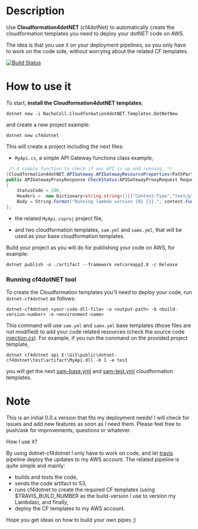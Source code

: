 # Description

Use **Cloudformation4dotNET** (cf4dotNet) to automatically create the  cloudformation templates you need to deploy your dotNET code on AWS. 

The idea is that you use it on your deployment pipelines, so you only have to work on the code side, without worrying about the related CF templates.

[![Build Status](https://travis-ci.com/NachoColl/dotnet-cf4dotnet.svg?branch=master)](https://travis-ci.com/NachoColl/dotnet-cf4dotnet)

# How to use it

To start, **install the Cloudformation4dotNET templates**,

```
dotnet new -i NachoColl.Cloudformation4dotNET.Templates.DotNetNew
```

and create a new project example:

```
dotnet new cf4dotnet
```

This will create a project including the next files:

- ```MyApi.cs```, a simple API Gateway functions class example,

```csharp
 /* A simple function to check if our API is up and running. */
[Cloudformation4dotNET.APIGateway.APIGatewayResourceProperties(PathPart:"utils/status")]
public APIGatewayProxyResponse CheckStatus(APIGatewayProxyRequest Request, ILambdaContext context) => new APIGatewayProxyResponse
{
    StatusCode = 200,
    Headers =  new Dictionary<string,string>(){{"Content-Type","text/plain"}},
    Body = String.Format("Running lambda version {0} {1}.", context.FunctionVersion, JsonConvert.SerializeObject(Request?.StageVariables))
};
```

- the related ```MyApi.csproj``` project file, 

- and two cloudformation templates, ```sam.yml``` and ```samx.yml```, that will be used as your base cloudformation templates.

Build your project as you will do for publishing your code on AWS, for example:

```shell
dotnet publish -o ./artifact --framework netcoreapp2.0 -c Release
```

### Running cf4dotNET tool

To create the Cloudformation templates you'll need to deploy your code, run ```dotnet-cf4dotnet``` as follows:

```shell
dotnet-cf4dotnet <your-code-dll-file> -o <output-path> -b <build-version-number> -e <environment-name>
```

This command will use ```sam.yml``` and ```samx.yml``` base templates (those files are not modified) to add your code related resources (check the source code [injection.cs](./src/injection.cs)). For example, if you run the command on the provided project template,

```shell
dotnet cf4dotnet api E:\Git\public\dotnet-cf4dotnet\test\artifact\MyApi.dll -b 1 -e test
```
you will get the next [sam-base.yml](./test/sam-base.yml) and [sam-test.yml](./test/sam-test.yml) cloudformation templates.

 
# Note

This is an initial 0.0.x version that fits my deployment needs! I will check for issues and add new features as soon as I need them. Please feel free to push/ask for improvements, questions or whatever. 

How I use it? 

By using dotnet-cf4dotnet I only have to work on code, and let [travis](https://travis-ci.com) pipeline deploy the updates to my AWS account. The related pipeline is quite simple and mainly:

* builds and tests the code,
* sends the code artifact to S3,
* runs cf4dotnet to create the required CF templates (using  $TRAVIS_BUILD_NUMBER as the build-version I use to version my Lambdas), and finally,
* deploy the CF templates to my AWS account.

Hope you get ideas on how to build your own pipes ;)